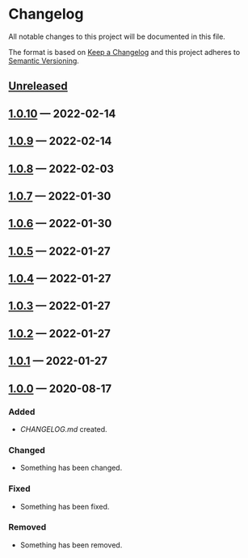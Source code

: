 # Changelog

All notable changes to this project will be documented in this file.

The format is based on [Keep a Changelog](http://keepachangelog.com)
and this project adheres to [Semantic Versioning](http://semver.org/spec/v2.0.0.html).


## [Unreleased]

## [1.0.10] — 2022-02-14

## [1.0.9] — 2022-02-14

## [1.0.8] — 2022-02-03

## [1.0.7] — 2022-01-30

## [1.0.6] — 2022-01-30

## [1.0.5] — 2022-01-27

## [1.0.4] — 2022-01-27

## [1.0.3] — 2022-01-27

## [1.0.2] — 2022-01-27

## [1.0.1] — 2022-01-27

## [1.0.0] — 2020-08-17
### Added
- _CHANGELOG.md_ created.
### Changed
- Something has been changed.
### Fixed
- Something has been fixed.
### Removed
- Something has been removed.


[1.0.0]: https://github.com/evilsneer/clj-utils/compare/0.0.0...1.0.0
[1.0.1]: https://github.com/evilsneer/clj-utils/compare/1.0.0...1.0.1
[1.0.2]: https://github.com/evilsneer/clj-utils/compare/1.0.1...1.0.2
[1.0.3]: https://github.com/evilsneer/clj-utils/compare/1.0.2...1.0.3
[1.0.4]: https://github.com/evilsneer/clj-utils/compare/1.0.3...1.0.4
[1.0.5]: https://github.com/evilsneer/clj-utils/compare/1.0.4...1.0.5
[1.0.6]: https://github.com/evilsneer/clj-utils/compare/1.0.5...1.0.6
[1.0.7]: https://github.com/evilsneer/clj-utils/compare/1.0.6...1.0.7
[1.0.8]: https://github.com/evilsneer/clj-utils/compare/1.0.7...1.0.8
[1.0.9]: https://github.com/evilsneer/clj-utils/compare/1.0.8...1.0.9
[1.0.10]: https://github.com/evilsneer/clj-utils/compare/1.0.9...1.0.10
[Unreleased]: https://github.com/evilsneer/clj-utils/compare/1.0.10...HEAD
